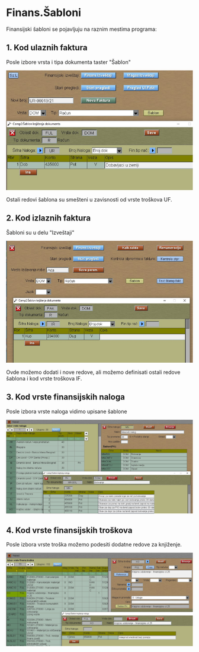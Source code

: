 # Finans.Šabloni

Finansijski šabloni se pojavljuju na raznim mestima programa:

## 1. Kod ulaznih  faktura

Posle izbore vrsta i tipa dokumenta taster "Šablon"

![Image](fsablon_uf01.jpg)

Ostali redovi šablona su smešteni u zavisnosti
od vrste troškova UF.

## 2. Kod izlaznih faktura

Šabloni su u delu "Izveštaji"

![Image](fsablon_if01.jpg)

Ovde možemo dodati i nove redove, ali možemo
definisati ostali redove šablona i kod vrste troškova IF.

## 3. Kod vrste finansijskih naloga

Posle izbora vrste naloga vidimo upisane šablone

![Image](fsablon_nal01.jpg)


## 4. Kod vrste finansijskih troškova

Posle izbora vrste troška možemo podesiti
dodatne redove za knjiženje.

![Image](fsablon_vrs01.jpg)

